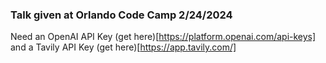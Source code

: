 ### Talk given at Orlando Code Camp 2/24/2024

Need an OpenAI API Key (get here)[https://platform.openai.com/api-keys] and a Tavily API Key (get here)[https://app.tavily.com/]
